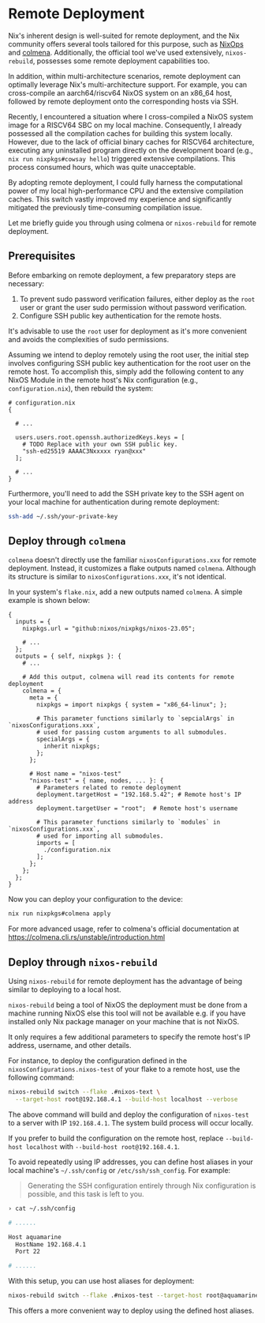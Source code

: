 # Remote Deployment

Nix's inherent design is well-suited for remote deployment, and the Nix community offers several tools tailored for this purpose, such as [NixOps](https://github.com/NixOS/nixops) and [colmena](https://github.com/zhaofengli/colmena). Additionally, the official tool we've used extensively, `nixos-rebuild`, possesses some remote deployment capabilities too.

In addition, within multi-architecture scenarios, remote deployment can optimally leverage Nix's multi-architecture support. For example, you can cross-compile an aarch64/riscv64 NixOS system on an x86_64 host, followed by remote deployment onto the corresponding hosts via SSH.

Recently, I encountered a situation where I cross-compiled a NixOS system image for a RISCV64 SBC on my local machine. Consequently, I already possessed all the compilation caches for building this system locally. However, due to the lack of official binary caches for RISCV64 architecture, executing any uninstalled program directly on the development board (e.g., `nix run nixpkgs#cowsay hello`) triggered extensive compilations. This process consumed hours, which was quite unacceptable.

By adopting remote deployment, I could fully harness the computational power of my local high-performance CPU and the extensive compilation caches. This switch vastly improved my experience and significantly mitigated the previously time-consuming compilation issue.

Let me briefly guide you through using colmena or `nixos-rebuild` for remote deployment.

## Prerequisites

Before embarking on remote deployment, a few preparatory steps are necessary:

1. To prevent sudo password verification failures, either deploy as the `root` user or grant the user sudo permission without password verification.
2. Configure SSH public key authentication for the remote hosts.

It's advisable to use the `root` user for deployment as it's more convenient and avoids the complexities of sudo permissions.

Assuming we intend to deploy remotely using the root user, the initial step involves configuring SSH public key authentication for the root user on the remote host.
To accomplish this, simply add the following content to any NixOS Module in the remote host's Nix configuration (e.g., `configuration.nix`), then rebuild the system:

```nix{6-9}
# configuration.nix
{

  # ...

  users.users.root.openssh.authorizedKeys.keys = [
    # TODO Replace with your own SSH public key.
    "ssh-ed25519 AAAAC3Nxxxxx ryan@xxx"
  ];

  # ...
}
```

Furthermore, you'll need to add the SSH private key to the SSH agent on your local machine for authentication during remote deployment:

```bash
ssh-add ~/.ssh/your-private-key
```

## Deploy through `colmena`

`colmena` doesn't directly use the familiar `nixosConfigurations.xxx` for remote deployment. Instead, it customizes a flake outputs named `colmena`. Although its structure is similar to `nixosConfigurations.xxx`, it's not identical.

In your system's `flake.nix`, add a new outputs named `colmena`. A simple example is shown below:

```nix{11-34}
{
  inputs = {
    nixpkgs.url = "github:nixos/nixpkgs/nixos-23.05";

    # ...
  };
  outputs = { self, nixpkgs }: {
    # ...

    # Add this output, colmena will read its contents for remote deployment
    colmena = {
      meta = {
        nixpkgs = import nixpkgs { system = "x86_64-linux"; };

        # This parameter functions similarly to `sepcialArgs` in `nixosConfigurations.xxx`,
        # used for passing custom arguments to all submodules.
        specialArgs = {
          inherit nixpkgs;
        };
      };

      # Host name = "nixos-test"
      "nixos-test" = { name, nodes, ... }: {
        # Parameters related to remote deployment
        deployment.targetHost = "192.168.5.42"; # Remote host's IP address
        deployment.targetUser = "root";  # Remote host's username

        # This parameter functions similarly to `modules` in `nixosConfigurations.xxx`,
        # used for importing all submodules.
        imports = [
          ./configuration.nix
        ];
      };
    };
  };
}
```

Now you can deploy your configuration to the device:

```bash
nix run nixpkgs#colmena apply 
```

For more advanced usage, refer to colmena's official documentation at <https://colmena.cli.rs/unstable/introduction.html>

## Deploy through `nixos-rebuild`

Using `nixos-rebuild` for remote deployment has the advantage of being similar to deploying to a local host. 

`nixos-rebuild` being a tool of NixOS the deployment must be done from a machine running NixOS else this tool will not be available e.g. if you have installed only Nix package manager on your machine that is not NixOS.

It only requires a few additional parameters to specify the remote host's IP address, username, and other details.

For instance, to deploy the configuration defined in the `nixosConfigurations.nixos-test` of your flake to a remote host, use the following command:

```bash
nixos-rebuild switch --flake .#nixos-text \
  --target-host root@192.168.4.1 --build-host localhost --verbose
```

The above command will build and deploy the configuration of `nixos-test` to a server with IP `192.168.4.1`. The system build process will occur locally.

If you prefer to build the configuration on the remote host, replace `--build-host localhost` with `--build-host root@192.168.4.1`.

To avoid repeatedly using IP addresses, you can define host aliases in your local machine's `~/.ssh/config` or `/etc/ssh/ssh_config`. For example:

> Generating the SSH configuration entirely through Nix configuration is possible, and this task is left to you.

```bash
› cat ~/.ssh/config

# ......

Host aquamarine
  HostName 192.168.4.1
  Port 22

# ......
```

With this setup, you can use host aliases for deployment:

```bash
nixos-rebuild switch --flake .#nixos-test --target-host root@aquamarine --build-host root@aquamarine --verbose
```

This offers a more convenient way to deploy using the defined host aliases.
